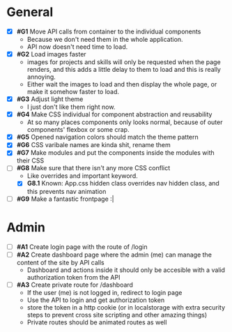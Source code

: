 # General

-   [x] **#G1** Move API calls from container to the individual components
    -   Because we don't need them in the whole application.
    -   API now doesn't need time to load.
-   [x] **#G2** Load images faster
    -   images for projects and skills will only be requested when the page renders, and this adds a little delay to them to load and this is really annoying.
    -   Either wait the images to load and then display the whole page, or make it somehow faster to load.
-   [x] **#G3** Adjust light theme
    -   I just don't like them right now.
-   [x] **#G4** Make CSS individual for component abstraction and reusability
    -   At so many places components only looks normal, because of outer components' flexbox or some crap.
-   [x] **#G5** Opened navigation colors should match the theme pattern
-   [x] **#G6** CSS varibale names are kinda shit, rename them
-   [x] **#G7** Make modules and put the components inside the modules with their CSS
-   [ ] **#G8** Make sure that there isn't any more CSS conflict
    -   Like overrides and important keyword.
    -   [x] **G8.1** Known: App.css hidden class overrides nav hidden class, and this prevents nav animation
-   [ ] **#G9** Make a fantastic frontpage :|

# Admin

-   [ ] **#A1** Create login page with the route of /login
-   [ ] **#A2** Create dashboard page where the admin (me) can manage the content of the site by API calls
    -   Dashboard and actions inside it should only be accesible with a valid authorization token from the API
-   [ ] **#A3** Create private route for /dashboard
    -   If the user (me) is not logged in, redirect to login page
    -   Use the API to login and get authorization token
    -   store the token in a http cookie (or in localstorage with extra security steps to prevent cross site scripting and other amazing things)
    -   Private routes should be animated routes as well
